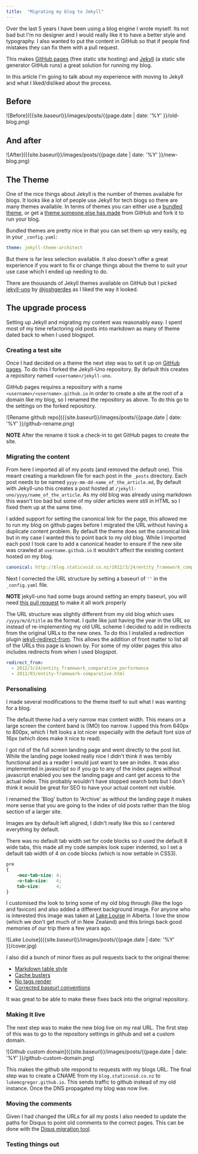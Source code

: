 ```yaml
---
title:  "Migrating my blog to Jekyll"
---
```

Over the last 5 years I have been using a blog engine I wrote myself. Its not bad but I'm no designer and I would really like it to have a better style and typography. I also wanted to put the content in GitHub so that if people find mistakes they can fix them with a pull request.

This makes [GitHub pages] (free static site hosting) and [Jekyll](https://jekyllrb.com/) (a static site generator GitHub runs) a great solution for running my blog.

In this article I'm going to talk about my experience with moving to Jekyll and what I liked/disliked about the process.

## Before
![Before]({{site.baseurl}}/images/posts/{{page.date | date: '%Y' }}/old-blog.png)

## And after
![After]({{site.baseurl}}/images/posts/{{page.date | date: '%Y' }}/new-blog.png)


## The Theme
One of the nice things about Jekyll is the number of themes available for blogs. It looks like a lot of people use Jekyll for tech blogs so there are many themes available. In terms of themes you can either use a [bundled theme](https://pages.github.com/themes/), or get a [theme someone else has made](http://jekyllthemes.org) from GitHub and fork it to run your blog.

Bundled themes are pretty nice in that you can set them up very easily, eg in your `_config.yaml`:

``` yaml
theme: jekyll-theme-architect
```

But there is far less selection available. It also doesn't offer a great experience if you want to fix or change things about the theme to suit your use case which I ended up needing to do.

There are thousands of Jekyll themes available on GitHub but I picked [jekyll-uno](https://github.com/joshgerdes/jekyll-uno) by [@joshgerdes](http://joshgerdes.com/2016/jekyll-uno-a-minimal-responsive-theme-for-jekyll/) as I liked the way it looked.

## The upgrade process

Setting up Jekyll and migrating my content was reasonably easy. I spent most of my time refactoring old posts into markdown as many of theme dated back to when I used blogspot.

### Creating a test site

Once I had decided on a theme the next step was to set it up on [GitHub pages]. To do this I forked the Jekyll-Uno repository. By default this creates a repository named `<username>/jekyll-uno`.

GitHub pages requires a repository with a name `<username>/<username>.github.io` in order to create a site at the root of a domain like my blog, so I renamed the repository as above. To do this go to the settings on the forked repository.

![Rename github repo]({{site.baseurl}}/images/posts/{{page.date | date: '%Y' }}/github-rename.png)

**NOTE** After the rename it took a check-in to get GitHub pages to create the site.

### Migrating the content

From here I imported all of my posts (and removed the default one). This meant creating a markdown file for each post in the `_posts` directory. Each post needs to be named `yyyy-mm-dd-name_of_the_article.md`, By default with Jekyll-uno this creates a post hosted at `/jekyll-uno/yyyy/name_of_the_article`. As my old blog was already using markdown this wasn't too bad but some of my older articles were still in HTML so I fixed them up at the same time.


I added support for setting the canonical link for the page, this allowed me to run my blog on github pages before I migrated the URL without having a duplicate content problem. By default the theme does set the canonical link but in my case I wanted this to point back to my old blog. While I imported each post I took care to add a canonical header to ensure if the new site was crawled at `username.github.io` it wouldn't affect the existing content hosted on my blog.

```yaml
canonical: http://blog.staticvoid.co.nz/2012/3/24/entity_framework_comparative_performance
```

Next I corrected the URL structure by setting a baseurl of `''` in the `_config.yaml` file.

**NOTE** jekyll-uno had some bugs around setting an empty baseurl, you will need [this pull request](https://github.com/joshgerdes/jekyll-uno/pull/60) to make it all work properly

The URL structure was slightly different from my old blog which uses `/yyyy/m/d/title` as the format. I quite like just having the year in the URL so instead of re-implementing my old URL scheme I decided to add in redirects from the original URLs to the new ones. To do this I installed a redirection plugin [jekyll-redirect-from](https://github.com/jekyll/jekyll-redirect-from). This allows the addition of front matter to list all of the URLs this page is known by. For some of my older pages this also includes redirects from when I used blogspot.

``` yaml
redirect_from:
  - 2012/3/24/entity_framework_comparative_performance
  - 2012/03/entity-framework-comparative.html
```

### Personalising

I made several modifications to the theme itself to suit what I was wanting for a blog.

The default theme had a very narrow max content width. This means on a large screen the content band is (IMO) too narrow. I upped this from 640px to 800px, which I felt looks a lot nicer especially with the default font size of 16px (which does make it nice to read).

I got rid of the full screen landing page and went directly to the post list. While the landing page looked really nice I didn't think it was terribly functional and as a reader I would just want to see an index. It was also implemented in javascript so if you go to any of the index pages without javascript enabled you see the landing page and cant get access to the actual index. This probably wouldn't have stopped search bots but I don't think it would be great for SEO to have your actual content not visible.


I renamed the 'Blog' button to 'Archive' as without the landing page it makes more sense that you are going to the index of old posts rather than the blog section of a larger site.

Images are by default left aligned, I didn't really like this so I centered everything by default.

There was no default tab width set for code blocks so it used the default 8 wide tabs, this made all my code samples look super indented, so I set a default tab width of 4 on code blocks (which is now settable in CSS3).

``` css
pre
{
    -moz-tab-size: 4;
    -o-tab-size:   4;
    tab-size:      4;
}
```

I customised the look to bring some of my old blog through (like the logo and favicon) and also added a different background image. For anyone who is interested this image was taken at [Lake Louise](https://www.google.co.nz/maps/place/Lake+Louise,+AB,+Canada/@51.4139042,-116.2406884,15.25z/data=!4m5!3m4!1s0x53775d28a0e1ce11:0x3c373c7b6365bce6!8m2!3d51.4253705!4d-116.1772552) in Alberta. I love the snow (which we don't get much of in New Zealand) and this brings back good memories of our trip there a few years ago.

![Lake Louise]({{site.baseurl}}/images/posts/{{page.date | date: '%Y' }}/cover.jpg)


I also did a bunch of minor fixes as pull requests back to the original theme:

 - [Markdown table style](https://github.com/joshgerdes/jekyll-uno/pull/64)
 - [Cache busters](https://github.com/joshgerdes/jekyll-uno/pull/62)
 - [No tags render](https://github.com/joshgerdes/jekyll-uno/pull/61)
 - [Corrected baseurl conventions](https://github.com/joshgerdes/jekyll-uno/pull/60)

It was great to be able to make these fixes back into the original repository.

### Making it live

The next step was to make the new blog live on my real URL. The first step of this was to go to the repository settings in github and set a custom domain.

![Github custom domain]({{site.baseurl}}/images/posts/{{page.date | date: '%Y' }}/github-custom-domain.png)

This makes the github site respond to requests with my blogs URL. The final step was to create a CNAME from my `blog.staticvoid.co.nz` to `lukemcgregor.github.io`. This sends traffic to github instead of my old instance. Once the DNS propagated my blog was now live.

### Moving the comments

Given I had changed the URLs for all my posts I also needed to update the paths for Disqus to point old comments to the correct pages. This can be done with the [Diqus migration tool](https://disqus.com/admin/discussions/migrate/).

### Testing things out




[GitHub pages]: https://pages.github.com
